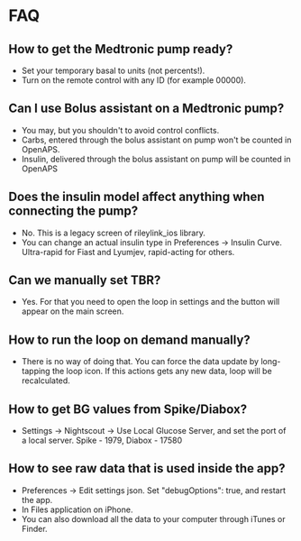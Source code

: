 # FAQ

## How to get the Medtronic pump ready?

- Set your temporary basal to units (not percents!).
- Turn on the remote control with any ID (for example 00000).

## Can I use Bolus assistant on a Medtronic pump?

- You may, but you shouldn't to avoid control conflicts.
- Carbs, entered through the bolus assistant on pump won't be counted in OpenAPS.
- Insulin, delivered through the bolus assistant on pump will be counted in OpenAPS

## Does the insulin model affect anything when connecting the pump?

- No. This is a legacy screen of rileylink_ios library.
- You can change an actual insulin type in Preferences -> Insulin Curve. Ultra-rapid for Fiast and Lyumjev, rapid-acting for others.

## Can we manually set TBR?

- Yes. For that you need to open the loop in settings and the button will appear on the main screen.

## How to run the loop on demand manually?

- There is no way of doing that. You can force the data update by long-tapping the loop icon. If this actions gets any new data, loop will be recalculated.

## How to get BG values from Spike/Diabox?

- Settings -> Nightscout -> Use Local Glucose Server, and set the port of a local server. Spike - 1979, Diabox - 17580

## How to see raw data that is used inside the app?

- Preferences -> Edit settings json. Set "debugOptions": true, and restart the app.
- In Files application on iPhone.
- You can also download all the data to your computer through iTunes or Finder.

